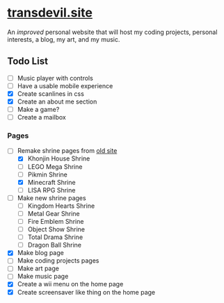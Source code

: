 # [transdevil.site](https://transdevil.site/)

An _improved_ personal website that will host my coding projects, personal interests, a blog, my art, and my music.

## Todo List

- [ ] Music player with controls
- [ ] Have a usable mobile experience
- [x] Create scanlines in css
- [x] Create an about me section
- [ ] Make a game?
- [ ] Create a mailbox

### Pages

- [ ] Remake shrine pages from [old site](https://thetransgenderdevil.neocities.org/)
  - [x] Khonjin House Shrine
  - [ ] LEGO Mega Shrine
  - [ ] Pikmin Shrine
  - [x] Minecraft Shrine
  - [ ] LISA RPG Shrine
- [ ] Make new shrine pages
  - [ ] Kingdom Hearts Shrine
  - [ ] Metal Gear Shrine
  - [ ] Fire Emblem Shrine
  - [ ] Object Show Shrine
  - [ ] Total Drama Shrine
  - [ ] Dragon Ball Shrine
- [x] Make blog page
- [ ] Make coding projects pages
- [ ] Make art page
- [ ] Make music page
- [x] Create a wii menu on the home page
- [x] Create screensaver like thing on the home page
